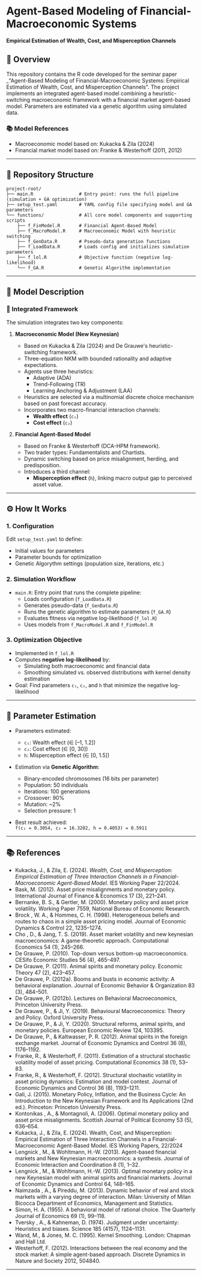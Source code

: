 # Agent-Based Modeling of Financial-Macroeconomic Systems  
**Empirical Estimation of Wealth, Cost, and Misperception Channels**  

## 📘 Overview

This repository contains the R code developed for the seminar paper _"Agent-Based Modeling of Financial-Macroeconomic Systems: Empirical Estimation of Wealth, Cost, and Misperception Channels". The project implements an integrated agent-based model combining a heuristic-switching macroeconomic framework with a financial market agent-based model. Parameters are estimated via a genetic algorithm using simulated data.

### 📚 Model References
- Macroeconomic model based on: Kukacka & Zila (2024)
- Financial market model based on: Franke & Westerhoff (2011, 2012)

---

## 📂 Repository Structure

```
project-root/
├── main.R                 # Entry point: runs the full pipeline (simulation + GA optimization)
├── setup_test.yaml        # YAML config file specifying model and GA parameters
└── functions/             # All core model components and supporting scripts
    ├── f_FinModel.R       # Financial Agent-Based Model
    ├── f_MacroModel.R     # Macroeconomic Model with heuristic switching
    ├── f_GenData.R        # Pseudo-data generation functions
    ├── f_LoadData.R       # Loads config and initializes simulation parameters
    ├── f_lol.R            # Objective function (negative log-likelihood)
    └── f_GA.R             # Genetic Algorithm implementation
```

---

## 🧠 Model Description

### 🔹 Integrated Framework

The simulation integrates two key components:

1. **Macroeconomic Model (New Keynesian)**  
   - Based on Kukacka & Zila (2024) and De Grauwe's heuristic-switching framework.
   - Three-equation NKM with bounded rationality and adaptive expectations.
   - Agents use three heuristics:  
     - Adaptive (ADA)  
     - Trend-Following (TR)  
     - Learning Anchoring & Adjustment (LAA)  
   - Heuristics are selected via a multinomial discrete choice mechanism based on past forecast accuracy.
   - Incorporates two macro-financial interaction channels:  
     - **Wealth effect** (`c₁`)  
     - **Cost effect** (`c₂`)

2. **Financial Agent-Based Model**  
   - Based on Franke & Westerhoff (DCA-HPM framework).
   - Two trader types: Fundamentalists and Chartists.
   - Dynamic switching based on price misalignment, herding, and predisposition.
   - Introduces a third channel:  
     - **Misperception effect** (`h`), linking macro output gap to perceived asset value.

---

## ⚙️ How It Works

### 1. Configuration  
Edit `setup_test.yaml` to define:
- Initial values for parameters
- Parameter bounds for optimization
- Genetic Algorythm settings (population size, iterations, etc.)

### 2. Simulation Workflow

- `main.R`: Entry point that runs the complete pipeline:
  - Loads configuration (`f_LoadData.R`)
  - Generates pseudo-data (`f_GenData.R`)
  - Runs the genetic algorithm to estimate parameters (`f_GA.R`)
  - Evaluates fitness via negative log-likelihood (`f_lol.R`)
  - Uses models from `f_MacroModel.R` and `f_FinModel.R`

### 3. Optimization Objective

- Implemented in `f_lol.R`
- Computes **negative log-likelihood** by:
  - Simulating both macroeconomic and financial data
  - Smoothing simulated vs. observed distributions with kernel density estimation
- Goal: Find parameters `c₁`, `c₂`, and `h` that minimize the negative log-likelihood

---

## 🧪 Parameter Estimation

- Parameters estimated:
  - `c₁`: Wealth effect (∈ [–1, 1.2])
  - `c₂`: Cost effect (∈ [0, 30])
  - `h`: Misperception effect (∈ [0, 1.5])

- Estimation via **Genetic Algorithm**:
  - Binary-encoded chromosomes (16 bits per parameter)
  - Population: 50 individuals
  - Iterations: 100 generations
  - Crossover: 90%
  - Mutation: ~2%
  - Selection pressure: 1

- Best result achieved:  
  `f(c₁ = 0.3054, c₂ = 16.3202, h = 0.4053) = 0.5911`

---

## 📚 References

- Kukacka, J., & Zila, E. (2024). *Wealth, Cost, and Misperception: Empirical Estimation of Three Interaction Channels in a Financial-Macroeconomic Agent-Based Model*. IES Working Paper 22/2024.
- Bask, M. (2012). Asset price misalignments and monetary policy. International Journal of Finance & Economics 17 (3), 221–241.
- Bernanke, B. S., & Gertler, M. (2000). Monetary policy and asset price volatility. Working Paper 7559, National Bureau of Economic Research.
- Brock , W. A., & Hommes, C. H. (1998). Heterogeneous beliefs and routes to chaos in a simple asset pricing model. Journal of Economic Dynamics & Control 22, 1235–1274.
- Cho , D., & Jang, T. S. (2019). Asset market volatility and new keynesian macroeconomics: A game-theoretic approach. Computational Economics 54 (1), 245–266.
- De Grauwe, P. (2010). Top-down versus bottom-up macroeconomics. CESifo Economic Studies 56 (4), 465–497.
- De Grauwe, P. (2011). Animal spirits and monetary policy. Economic Theory 47 (2), 423–457.
- De Grauwe, P. (2012a). Booms and busts in economic activity: A behavioral explanation. Journal of Economic Behavior & Organization 83 (3), 484–501.
- De Grauwe, P. (2012b). Lectures on Behavioral Macroeconomics, Princeton University Press.
- De Grauwe, P., & Ji, Y. (2019). Behavioural Macroeconomics: Theory and Policy. Oxford University Press.
- De Grauwe, P., & Ji, Y. (2020). Structural reforms, animal spirits, and monetary policies. European Economic Review 124, 103395.
- De Grauwe, P., & Kaltwasser, P. R. (2012). Animal spirits in the foreign exchange market. Journal of Economic Dynamics and Control 36 (8), 1176–1192.
- Franke, R., & Westerhoff, F. (2011). Estimation of a structural stochastic volatility model of asset pricing. Computational Economics 38 (1), 53–83.
- Franke, R., & Westerhoff, F. (2012). Structural stochastic volatility in asset pricing dynamics: Estimation and model contest. Journal of Economic Dynamics and Control 36 (8), 1193–1211.
- Gali, J. (2015). Monetary Policy, Inflation, and the Business Cycle: An Introduction to the New Keynesian Framework and Its Applications (2nd ed.). Princeton: Princeton University Press.
- Kontonikas , A., & Montagnoli, A. (2006). Optimal monetary policy and asset price misalignments. Scottish Journal of Political Economy 53 (5), 636–654.
- Kukacka, J., & Zila, E. (2024). Wealth, Cost, and Misperception: Empirical Estimation of Three Interaction Channels in a Financial-Macroeconomic Agent-Based Model. IES Working Papers, 22/2024
- Lengnick , M., & Wohltmann, H.-W. (2013). Agent-based financial markets and New Keynesian macroeconomics: a synthesis. Journal of Economic Interaction and Coordination 8 (1), 1–32.
- Lengnick , M., & Wohltmann, H.-W. (2013). Optimal monetary policy in a new Keynesian model with animal spirits and financial markets. Journal of Economic Dynamics and Control 64, 148–165.
- Naimzada , A., & Pireddu, M. (2013). Dynamic behavior of real and stock markets with a varying degree of interaction. Milan: University of Milan Bicocca Department of Economics, Management and Statistics.
- Simon, H. A. (1955). A behavioral model of rational choice. The Quarterly Journal of Economics 69 (1), 99–118.
- Tversky , A., & Kahneman, D. (1974). Judgment under uncertainty: Heuristics and biases. Science 185 (4157), 1124–1131.
- Wand, M., & Jones, M. C. (1995). Kernel Smoothing. London: Chapman and Hall Ltd.
- Westerhoff, F. (2012). Interactions between the real economy and the stock market: A simple agent-based approach. Discrete Dynamics in Nature and Society 2012, 504840.



---

